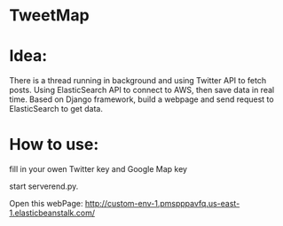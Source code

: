 # TweetMap

# Idea:
  There is a thread running in background and using Twitter API to fetch posts. Using ElasticSearch API to connect to AWS,
  then save data in real time.
  Based on Django framework, build a webpage and send request to ElasticSearch to get data.
# How to use:
  fill in your owen Twitter key and Google Map key
  
  start serverend.py.
  
  Open this webPage:  http://custom-env-1.pmspppavfq.us-east-1.elasticbeanstalk.com/ 
  
